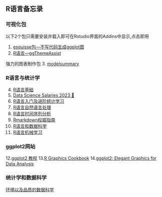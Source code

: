 ## R语言备忘录
### 可视化包
以下2个包只需要安装并载入即可在Rstudio界面的Addins中显示,点击即用
1. [esquisse包—不写代码生成ggplot图](https://mp.weixin.qq.com/s?__biz=MzI1NjUwMjQxMQ==&mid=2247488200&idx=1&sn=3a058480b104165118975b2d908dff72&chksm=ea24ed2cdd53643a9deb58069cd8d0e9933fc165994a2bb7a6f7d4651c7796b839fc781ec86d&scene=21#wechat_redirect)
2. [R语言—ggThemeAssist](http://www.360doc.com/content/19/0706/11/52645714_847037143.shtml)

强力的图表制作包
3. [modelsummary](https://modelsummary.com/)
### R语言与统计学
4. [R语言基础](https://csu-r.github.io/Module1/the-r-community.html)
5. [Data Science Salaries 2023 💸](https://www.kaggle.com/datasets/arnabchaki/data-science-salaries-2023)
6. [R语言入门及进阶统计学习](https://www.math.pku.edu.cn/teachers/lidf/docs/Rbook/html/_Rbook/slides.html)
7. [R语言自然语言处理](https://s-ai-f.github.io/Natural-Language-Processing/)
8. [R语言时间序列分析](https://s-ai-f.github.io/Time-Series/)
9. [Rmarkdown权威指南](https://bookdown.org/yihui/rmarkdown/prettydoc.html)
10. [R语言和数据科学](https://www.tidyverse.org/learn/)
11. [R语言机械学习](https://bradleyboehmke.github.io/HOML/)

### ggplot2网站
12.[ggplot2 教程](https://www.cedricscherer.com/2019/08/05/a-ggplot2-tutorial-for-beautiful-plotting-in-r/)
13.[R Graphics Cookbook](https://r-graphics.org/)
14.[ggplot2: Elegant Graphics for Data Analysis ](https://ggplot2-book.org/scales-other)

### 统计学和数据科学
[环境以及品质的数据科学](https://data-science.tokyo/index.html)
